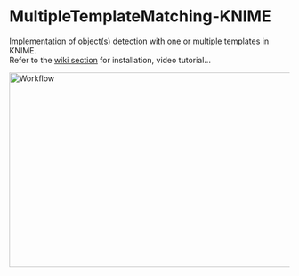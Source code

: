 # MultipleTemplateMatching-KNIME
Implementation of object(s) detection with one or multiple templates in KNIME.   
Refer to the [wiki section](https://github.com/multi-template-matching/MultipleTemplateMatching-KNIME/wiki) for installation, video tutorial...

<img src="https://github.com/multi-template-matching/MultipleTemplateMatching-KNIME/blob/master/workflow.svg" alt="Workflow" width="900" height="350"> 
